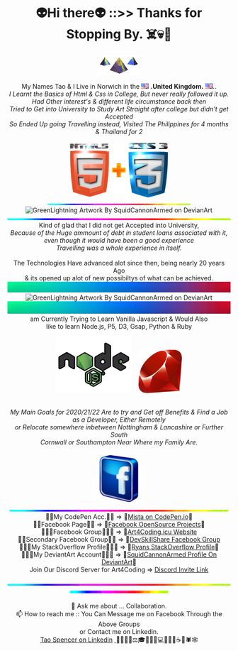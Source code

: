 
<!-- Next edit Use Bit.ly Url Shortener -->
###
<div align="center">
      <h1 data-type="header text">
      	👽Hi there👽 ::>> Thanks for Stopping By. ☠️💀👻
      </h1>
      <img src="/Rsc/Pyramids.gif" alt="Flashing Pyramids Animated Gif"/>

<span align="center"
      aria-label="Github profile header text for Ryan Tao Spencer Middleton">
                  My Names Tao & I Live in Norwich in the
      <img src="/Rsc/english.gif" alt="english flag"
           name="eng_gif_small"   aria-label="small english contry flag"
           data-type="country_flag_ui_accent_img">
      <b aria-label="Bold united Kindom Text">.United Kingdom.</b>
      <img src="/Rsc/english.gif" alt="english flag" aria-label="small english contry flag">..</span>
<br>
<span aria-label="personal introduction text" data-type="italic paragraph">
      <i>I Learnt the Basics of Html & Css in College, But never really followed it up.<br>
      Had Other interest's & different life circumstance back then<br>
      Tried to Get into University to Study Art Straight after college but didn't get Accepted<br>
      So Ended Up going Travelling instead, Visited The Philippines for 4 months & Thailand for 2</i><br>
      <br>
</span>
<img src="/Rsc/HtmlAndCssLogos.png" aria-label="Html5 & Css3 Logos with transparent background"
     name="Html5&CssLogos" alt="Html5&CssLogos"
     width="44%" height="auto"><br>
<img src="/Rsc/Hue-Bar.jpg" alt="Formatting Style Content seperator"
     width="64%" height="auto" aria label="small full width 8px high accent image of hue colors">
      ![GreenLightning Artwork By SquidCannonArmed on DevianArt](/Rsc/GreenLightningV2i.jpg)
      <img src="/Rsc/Hue-Bar.jpg" alt="Formatting Style Content seperator"
           width="100%" height="auto" data-type="ui accents">
<span align="center" aria-label="second paragraph of introductor text">
      Kind of glad that I did not get Accepted into University,<br><i>Because of the Huge ammount of debt
      in student loans associated with it,<br> even though it would have been a good experience<br>
      Travelling was a whole experience in itself.</i><br>
      <br>
</span>
<span aria-label="more information">
      The Technologies Have advanced alot since then, being nearly 20 years Ago<br>
      & its opened up alot of new possibiltys of what can be achieved.
</span>
      <img src="/Rsc/PinkTealNavBarV2.Jpg" alt="" width="100%" height="24"/>
      ![GreenLightning Artwork By SquidCannonArmed on DevianArt](/Rsc/JWildFire.LaserArray54.png)
      <img src="/Rsc/PinkTealNavBarV2.Jpg" alt="" width="100%" height="28"/>
<span align="center" aria-label="more information">
      am Currently Trying to Learn Vanilla Javascript & Would Also<br>
      like to learn Node.js, P5, D3, Gsap, Python & Ruby<br>

<img src="/Rsc/javascript-node-js.png" width="auto" height="128"
     name="" alt="Node.js Icon Logo" aria-label="Node.js Icon Logo" content="noindex, nofollow"/>
<img src="https://images-wixmp-ed30a86b8c4ca887773594c2.wixmp.com/i/ed180b9b-84ae-4dc0-8bff-3d3a267ba0f0/d7wgczt-d5da379f-9054-41c9-9936-b4d65ff2fa4d.gif"
     name="" alt="" aria-label="" content="index, nofollow"/>
<img src="https://greensock.com/uploads/set_resources_4/84c1e40ea0e759e3f1505eb1788ddf3c_greensock-logo.svg"
     name="" alt="" aria-label="GreenSocks Animation Library Logo for Javascript & html Websites Green Man Similar to Superman with green cape"
     width="248" height="auto" content="index, nofollow"/>
<img src="https://images-wixmp-ed30a86b8c4ca887773594c2.wixmp.com/i/ed180b9b-84ae-4dc0-8bff-3d3a267ba0f0/d7wgczt-d5da379f-9054-41c9-9936-b4d65ff2fa4d.gif"
     name="" alt="" aria-label="" content="index, nofollow"/>
<img src="https://raw.githubusercontent.com/github/explore/80688e429a7d4ef2fca1e82350fe8e3517d3494d/topics/ruby/ruby.png"
     name="" alt="" aria-label="Ruby Programming Language Logo Dark Red Crimson Ruby Gem" width="auto" height="98" content="index, nofollow"/>

</span><br>
<span align="center" aria-label="2020/21/22 developer goals">
      <i>My Main Goals for 2020/21/22 Are to try and Get off Benefits & Find a Job as a Developer, Either Remotely<br>
      or Relocate somewhere inbetween Nottingham & Lancashire or Further South<br>
            Cornwall or Southampton Near Where my Family Are.</i><br>
</span><br>
<img src="/Rsc/Facebook.png" type="img/png"
     width="114px" height="auto">
<img src="/Rsc/Hue-Bar.jpg" alt="Formatting Style Content seperator"
     width="98%" height="auto">
     🌴🌳My CodePen Acc.🌳🌴 => 💎<a href="https://codepen.io/MistaKisthur"
                                       aria-label="Mister on Codepen Website"
                                       data-type="url" content="index, follow">Mista on CodePen.io</a>💎<br>
     🌴🌳Facebook Page🌳🌴 => 💎<a href="https://www.facebook.com/OpenSourceProjectz"
                                     aria-label="Facebook OpenSource Projects"
                                     data-type="url" content="index, follow">Facebook OpenSource Projects</a>💎<br>
     🌴🌳🌱Facebook Group🌱🌳🌴 => 💎<a href="https://www.facebook.com/groups/art4coding.icu💎"
                                           aria-label="Art4Coding.icu Website"
                                           data-type="url" content="index, follow">Art4Coding.icu Website</a><br>
     🌴🌳Secondary Facebook Group🌳🌴 => 💎<a href="https://www.facebook.com/groups/webdevskillshare💎"
                                                aria-label="DevSkillShare Facebook group"
                                                data-type="url" content="index, follow">DevSkillShare Facebook Group</a><br>
     🌴🌳🌱My StackOverflow Profile🌱🌳🌴 => 💎<a href="https://stackoverflow.com/users/9706771/ryan-stone?tab=profile"
                                                     aria-label="Ryans Profile on Stack Overflow"
                                                     data-type="url" content="index, follow">Ryans StackOverflow Profile</a>💎<br>
     🌴🌳🌱My DeviantArt Account🌱🌳🌴 => 💎<a href="https://www.deviantart.com/squidcannonarmed"
                                                  aria-label="Squid Cannon Armed Profile on DeviantArt external website"
                                                  data-type="url" content="index, follow">SquidCannonArmed Profile On DeviantArt</a>💎<br>
     <span>Join Our Discord Server for Art4Coding => <a href="https://discord.gg/9NbYJSqfsy">Discord Invite Link</a><br></span>

<img src="/Rsc/Hue-Bar.jpg" alt="Formatting Style Content seperator" width="100%" height="auto">
<br>
<img src="/Rsc/Hue-Bar.jpg" alt="Formatting Style Content seperator" width="44%" height="5.5"><br>
<img src="https://images-wixmp-ed30a86b8c4ca887773594c2.wixmp.com/i/f2e1ba23-b310-4d0e-9add-72a5948f841d/d4fvrce-7966a410-898e-489d-a836-9dab7e84e8ff.gif" alt="" aria-label=""/>
<img src="https://images-wixmp-ed30a86b8c4ca887773594c2.wixmp.com/i/34ce505e-bb08-436c-9116-f92a5f14df3b/d4ilw6o-fb0bab0b-8050-4fde-aa98-68f8d90d24b5.gif" alt="" aria-label=""/><br>
       💬 Ask me about ... Collaboration.<br>
       📫 How to reach me ::
           You Can Message me on Facebook Through the Above Groups<br>or Contact me on Linkedin.<br>
      <a href="https://www.linkedin.com/in/tao-spencer-118a02182/">Tao Spencer on Linkedin</a>
      <a href="https://www.facebook.com/profile.php?id=100011195530254" target="_blank">
            <img src="https://img.shields.io/badge/Ask%20me-anything-1abc9c.svg" alt="" aria-label="" width="auto" height="32px">
      </a>
🌴🌳💎🍺⚖️🎓👨🏽‍💻💻🦟🦗🌱☕️🍻🕷🕸
</div>   <!-- ::>> Centered content -->
         <!-- ::>  Personal notes::

           -->
<!--
   [![Ask Me Anything !](https://img.shields.io/badge/Ask%20me-anything-1abc9c.svg)](https://GitHub.com/MistaKistHur)
-->

<!--
**MistaKistHur/MistaKistHur** is a ✨ _special_ ✨ repository because its `README.md` (this file) appears on your GitHub profile.
  Here are some ideas to get you started:

      - 🔭 I’m currently working on ...
      - 🌱 I’m currently learning ...
      - 👯 I’m looking to collaborate on ...
      - 🤔 I’m looking for help with ...
      - 💬 Ask me about ...
      - 📫 How to reach me: ...
      - 😄 Pronouns: ...
      - ⚡ Fun fact: ...
-->
